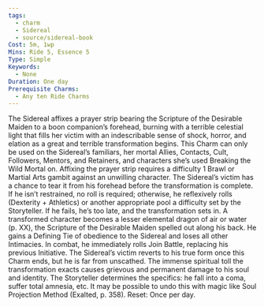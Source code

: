 ```yaml
---
tags:
  - charm
  - Sidereal
  - source/sidereal-book
Cost: 5m, 1wp
Mins: Ride 5, Essence 5
Type: Simple
Keywords:
  - None
Duration: One day
Prerequisite Charms:
  - Any ten Ride Charms
---
```

The Sidereal affixes a prayer strip bearing the Scripture of the Desirable Maiden to a boon companion’s forehead, burning with a terrible celestial light that fills her victim with an indescribable sense of shock, horror, and elation as a great and terrible transformation begins. This Charm can only be used on the Sidereal’s familiars, her mortal Allies, Contacts, Cult, Followers, Mentors, and Retainers, and characters she’s used Breaking the Wild Mortal on. Affixing the prayer strip requires a difficulty 1 Brawl or Martial Arts gambit against an unwilling character. The Sidereal’s victim has a chance to tear it from his forehead before the transformation is complete. If he isn’t restrained, no roll is required; otherwise, he reflexively rolls (Dexterity + Athletics) or another appropriate pool a difficulty set by the Storyteller. If he fails, he’s too late, and the transformation sets in. A transformed character becomes a lesser elemental dragon of air or water (p. XX), the Scripture of the Desirable Maiden spelled out along his back. He gains a Defining Tie of obedience to the Sidereal and loses all other Intimacies. In combat, he immediately rolls Join Battle, replacing his previous Initiative. The Sidereal’s victim reverts to his true form once this Charm ends, but he is far from unscathed. The immense spiritual toll the transformation exacts causes grievous and permanent damage to his soul and identity. The Storyteller determines the specifics: he fall into a coma, suffer total amnesia, etc. It may be possible to undo this with magic like Soul Projection Method (Exalted, p. 358). Reset: Once per day. 